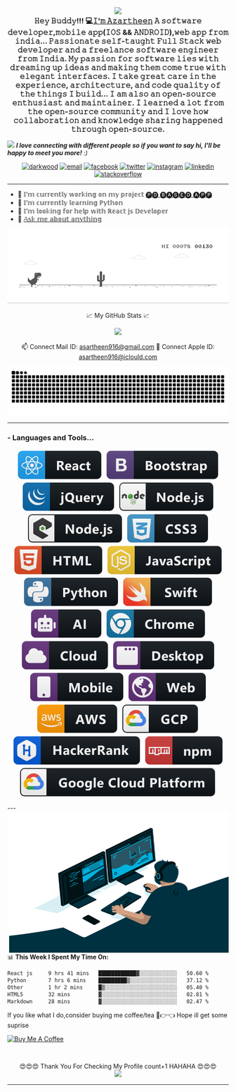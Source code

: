 <h3 align='center'>
  <br/>
  <img src="https://media.giphy.com/media/hvRJCLFzcasrR4ia7z/giphy.gif" width="25px">  
  <br/>
  𝙷𝚎𝚢 𝙱𝚞𝚍𝚍𝚢!!! 💻<a href="https://azfnatechki.netlify.app" target="_blank">𝙸'𝚖 𝙰𝚣𝚊𝚛𝚝𝚑𝚎𝚎𝚗</a>
  𝙰 𝚜𝚘𝚏𝚝𝚠𝚊𝚛𝚎 𝚍𝚎𝚟𝚎𝚕𝚘𝚙𝚎𝚛,𝚖𝚘𝚋𝚒𝚕𝚎 𝚊𝚙𝚙(𝙸𝙾𝚂 && 𝙰𝙽𝙳𝚁𝙾𝙸𝙳),𝚠𝚎𝚋 𝚊𝚙𝚙 𝚏𝚛𝚘𝚖 𝚒𝚗𝚍𝚒𝚊... 𝙿𝚊𝚜𝚜𝚒𝚘𝚗𝚊𝚝𝚎 𝚜𝚎𝚕𝚏-𝚝𝚊𝚞𝚐𝚑𝚝 𝙵𝚞𝚕𝚕 𝚂𝚝𝚊𝚌𝚔 𝚠𝚎𝚋 𝚍𝚎𝚟𝚎𝚕𝚘𝚙𝚎𝚛 𝚊𝚗𝚍 𝚊 𝚏𝚛𝚎𝚎𝚕𝚊𝚗𝚌𝚎 𝚜𝚘𝚏𝚝𝚠𝚊𝚛𝚎 𝚎𝚗𝚐𝚒𝚗𝚎𝚎𝚛 𝚏𝚛𝚘𝚖 𝙸𝚗𝚍𝚒𝚊. 𝙼𝚢 𝚙𝚊𝚜𝚜𝚒𝚘𝚗 𝚏𝚘𝚛 𝚜𝚘𝚏𝚝𝚠𝚊𝚛𝚎 𝚕𝚒𝚎𝚜 𝚠𝚒𝚝𝚑 𝚍𝚛𝚎𝚊𝚖𝚒𝚗𝚐 𝚞𝚙 𝚒𝚍𝚎𝚊𝚜 𝚊𝚗𝚍 𝚖𝚊𝚔𝚒𝚗𝚐 𝚝𝚑𝚎𝚖 𝚌𝚘𝚖𝚎 𝚝𝚛𝚞𝚎 𝚠𝚒𝚝𝚑 𝚎𝚕𝚎𝚐𝚊𝚗𝚝 𝚒𝚗𝚝𝚎𝚛𝚏𝚊𝚌𝚎𝚜. 𝙸 𝚝𝚊𝚔𝚎 𝚐𝚛𝚎𝚊𝚝 𝚌𝚊𝚛𝚎 𝚒𝚗 𝚝𝚑𝚎 𝚎𝚡𝚙𝚎𝚛𝚒𝚎𝚗𝚌𝚎, 𝚊𝚛𝚌𝚑𝚒𝚝𝚎𝚌𝚝𝚞𝚛𝚎, 𝚊𝚗𝚍 𝚌𝚘𝚍𝚎 𝚚𝚞𝚊𝚕𝚒𝚝𝚢 𝚘𝚏 𝚝𝚑𝚎 𝚝𝚑𝚒𝚗𝚐𝚜 𝙸 𝚋𝚞𝚒𝚕𝚍... 𝙸 𝚊𝚖 𝚊𝚕𝚜𝚘 𝚊𝚗 𝚘𝚙𝚎𝚗-𝚜𝚘𝚞𝚛𝚌𝚎 𝚎𝚗𝚝𝚑𝚞𝚜𝚒𝚊𝚜𝚝 𝚊𝚗𝚍 𝚖𝚊𝚒𝚗𝚝𝚊𝚒𝚗𝚎𝚛. 𝙸 𝚕𝚎𝚊𝚛𝚗𝚎𝚍 𝚊 𝚕𝚘𝚝 𝚏𝚛𝚘𝚖 𝚝𝚑𝚎 𝚘𝚙𝚎𝚗-𝚜𝚘𝚞𝚛𝚌𝚎 𝚌𝚘𝚖𝚖𝚞𝚗𝚒𝚝𝚢 𝚊𝚗𝚍 𝙸 𝚕𝚘𝚟𝚎 𝚑𝚘𝚠 𝚌𝚘𝚕𝚕𝚊𝚋𝚘𝚛𝚊𝚝𝚒𝚘𝚗 𝚊𝚗𝚍 𝚔𝚗𝚘𝚠𝚕𝚎𝚍𝚐𝚎 𝚜𝚑𝚊𝚛𝚒𝚗𝚐 𝚑𝚊𝚙𝚙𝚎𝚗𝚎𝚍 𝚝𝚑𝚛𝚘𝚞𝚐𝚑 𝚘𝚙𝚎𝚗-𝚜𝚘𝚞𝚛𝚌𝚎.
  

</h3>

<p align='center'>
 
</p>


<img src="https://media.giphy.com/media/LnQjpWaON8nhr21vNW/giphy.gif" width="20"> <em><b>I love connecting with different people so if you want to say  hi, I'll be happy to meet you more!</b> :)</em>

<p align="center">
  <a href="https://azfnatechki.netlify.app"><img src="https://img.icons8.com/fluent/96/000000/domain.png" alt="darkwood"/></a>
  <a href="mailto:asartheen916@gmail.com"><img src="https://img.icons8.com/color/96/000000/gmail.png" alt="email"/></a>
  <a href="https://www.facebook.com/Azartheen.786.23/"><img src="https://img.icons8.com/color/96/000000/facebook.png" alt="facebook"/></a>
  <a href="https://twitter.com/Azartheen5"><img src="https://img.icons8.com/color/96/000000/twitter-squared.png" alt="twitter"/></a>
  <a href="https://instagram.com/azartheen_s/"><img src="https://img.icons8.com/color/96/000000/instagram-new.png" alt="instagram"/></a>
  <a href="https://www.linkedin.com/in/asartheen/"><img src="https://img.icons8.com/color/96/000000/linkedin.png" alt="linkedin"/></a>
  <a href="https://stackoverflow.com/users/8483046/azartheen"><img src="https://img.icons8.com/color/96/000000/stackoverflow.png" alt="stackoverflow"/></a>
  
</p>


 ---
 

<p align='center'>

- 🔭 𝕀’𝕞 𝕔𝕦𝕣𝕣𝕖𝕟𝕥𝕝𝕪 𝕨𝕠𝕣𝕜𝕚𝕟𝕘 𝕠𝕟 𝕞𝕪 𝕡𝕣𝕠𝕛𝕖𝕔𝕥 [🅟🅓 🅑🅐🅢🅔🅓 🅐🅟🅟](https://admin-dashboard-finalrelease.vercel.app/)
- 🌱 𝕀’𝕞 𝕔𝕦𝕣𝕣𝕖𝕟𝕥𝕝𝕪 𝕝𝕖𝕒𝕣𝕟𝕚𝕟𝕘 ℙ𝕪𝕥𝕙𝕠𝕟
- 🤔 𝕀’𝕞 𝕝𝕠𝕠𝕜𝕚𝕟𝕘 𝕗𝕠𝕣 𝕙𝕖𝕝𝕡 𝕨𝕚𝕥𝕙 ℝ𝕖𝕒𝕔𝕥 𝕛𝕤 𝔻𝕖𝕧𝕖𝕝𝕠𝕡𝕖𝕣
- 💬 [ 𝔸𝕤𝕜 𝕞𝕖 𝕒𝕓𝕠𝕦𝕥 𝕒𝕟𝕪𝕥𝕙𝕚𝕟𝕘 ](https://github.com/azartheen/azartheen/issues)
</p>

![Dino](https://github.com/azartheen/azartheen/blob/master/dino.gif)
<p align='center'>
📈 My GitHub Stats 📈 
</p>
<p align='center'>
  <a href="#"><img src="https://github-readme-stats.vercel.app/api?username=azartheen&show_icons=true&count_private=true&include_all_commits=true&theme=material-palenight" width="350"></a>
    

</p>


<p align='center'>
  📫 Connect Mail ID: <a href='mailto:asartheen916@gmail.com'>asartheen916@gmail.com</a>
  🍎 Connect Apple ID: <a href='mailto:asartheen916@iclould.com'>asartheen916@iclould.com</a>

</p>
<p align='center'>

![github contribution grid snake animation](https://raw.githubusercontent.com/azartheen/azartheen/master/git.svg)
</p>


---

### - Languages and Tools...

<p align="center">
  <!-- For more icons please follow  https://github.com/MikeCodesDotNET/ColoredBadges -->
  <img src="https://raw.githubusercontent.com/azartheen/ColoredBadges/master/svg/dev/frameworks/react.svg" alt="python" style="vertical-align:top; margin:4px">
  <img src="https://raw.githubusercontent.com/azartheen/ColoredBadges/master/svg/dev/frameworks/bootstrap.svg" alt="python" style="vertical-align:top; margin:4px">
  <img src="https://raw.githubusercontent.com/azartheen/ColoredBadges/master/svg/dev/frameworks/jquery.svg" alt="python" style="vertical-align:top; margin:4px">
  <img src="https://raw.githubusercontent.com/azartheen/ColoredBadges/master/svg/dev/frameworks/nodejs.svg" alt="python" style="vertical-align:top; margin:4px">
  <img src="https://raw.githubusercontent.com/azartheen/ColoredBadges/master/svg/dev/frameworks/nodejs_larger.svg" alt="python" style="vertical-align:top; margin:4px">
  <img src="https://raw.githubusercontent.com/azartheen/ColoredBadges/master/svg/dev/languages/css3.svg" alt="python" style="vertical-align:top; margin:4px">
  <img src="https://raw.githubusercontent.com/azartheen/ColoredBadges/master/svg/dev/languages/html.svg" alt="python" style="vertical-align:top; margin:4px">
  <img src="https://raw.githubusercontent.com/azartheen/ColoredBadges/master/svg/dev/languages/js.svg" alt="python" style="vertical-align:top; margin:4px">
  <img src="https://raw.githubusercontent.com/azartheen/ColoredBadges/master/svg/dev/languages/python.svg" alt="python" style="vertical-align:top; margin:4px">
  <img src="https://raw.githubusercontent.com/azartheen/ColoredBadges/master/svg/dev/languages/swift.svg" alt="python" style="vertical-align:top; margin:4px">
  <img src="https://raw.githubusercontent.com/azartheen/ColoredBadges/master/svg/dev/misc/ai.svg" alt="python" style="vertical-align:top; margin:4px">
  <img src="https://raw.githubusercontent.com/azartheen/ColoredBadges/master/svg/dev/misc/chrome.svg" alt="python" style="vertical-align:top; margin:4px">
  <img src="https://raw.githubusercontent.com/azartheen/ColoredBadges/master/svg/dev/misc/cloud.svg" alt="python" style="vertical-align:top; margin:4px">
  <img src="https://raw.githubusercontent.com/azartheen/ColoredBadges/master/svg/dev/misc/desktop.svg" alt="python" style="vertical-align:top; margin:4px">
  <img src="https://raw.githubusercontent.com/azartheen/ColoredBadges/master/svg/dev/misc/mobile.svg" alt="python" style="vertical-align:top; margin:4px">
  <img src="https://raw.githubusercontent.com/azartheen/ColoredBadges/master/svg/dev/misc/web.svg" alt="python" style="vertical-align:top; margin:4px">
  <img src="https://raw.githubusercontent.com/azartheen/ColoredBadges/master/svg/dev/services/aws.svg" alt="python" style="vertical-align:top; margin:4px">
  <img src="https://raw.githubusercontent.com/azartheen/ColoredBadges/master/svg/dev/services/gcp.svg" alt="python" style="vertical-align:top; margin:4px">
  <img src="https://raw.githubusercontent.com/azartheen/ColoredBadges/master/svg/dev/services/hackerrank.svg" alt="python" style="vertical-align:top; margin:4px">
  <img src="https://raw.githubusercontent.com/azartheen/ColoredBadges/master/svg/dev/services/npm.svg" alt="python" style="vertical-align:top; margin:4px">
    <img src="https://raw.githubusercontent.com/azartheen/ColoredBadges/master/svg/dev/services/google_cloud_platform.svg" alt="python" style="vertical-align:top; margin:4px">

  

</p>
---


<img align="right" alt="GIF" src="https://github.com/azartheen/azartheen/blob/master/code.gif?raw=true"  width="500" height="320"/>

📊 **This Week I Spent My Time On:**
<!--START_SECTION:waka-->
```text
React js     9 hrs 41 mins   ████████████▓░░░░░░░░░░░░   50.60 % 
Python       7 hrs 6 mins    █████████▒░░░░░░░░░░░░░░░   37.12 % 
Other        1 hr 2 mins     █▒░░░░░░░░░░░░░░░░░░░░░░░   05.40 % 
HTML5        32 mins         ▓░░░░░░░░░░░░░░░░░░░░░░░░   02.81 % 
Markdown     28 mins         ▓░░░░░░░░░░░░░░░░░░░░░░░░   02.47 % 
```
<!--END_SECTION:waka-->

If you like what I do,consider buying me coffee/tea 🥺👉👈 Hope ill get some suprise

<a href="https://www.buymeacoffee.com/Azartheen" target="_blank"><img src="https://cdn.buymeacoffee.com/buttons/v2/default-red.png" alt="Buy Me A Coffee" width="150" ></a>

<br>

<p align="center"> 
  😍😍😍 Thank You For Checking My Profile count+1 HAHAHA 😍😍😍 <br>
  <img src="https://profile-counter.glitch.me/Azartheen/count.svg" />
</p>


---
